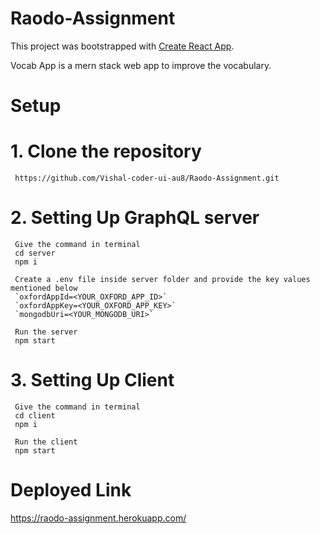# Raodo-Assignment
This project was bootstrapped with [Create React App](https://github.com/facebook/create-react-app).

Vocab App is a mern stack web app to improve the vocabulary.

# Setup

# 1. Clone the repository
     https://github.com/Vishal-coder-ui-au8/Raodo-Assignment.git
 
 
# 2. Setting Up GraphQL server

     Give the command in terminal
     cd server
     npm i
  
     Create a .env file inside server folder and provide the key values mentioned below
     `oxfordAppId=<YOUR_OXFORD_APP_ID>` 
     `oxfordAppKey=<YOUR_OXFORD_APP_KEY>`
     `mongodbUri=<YOUR_MONGODB_URI>`
  
     Run the server
     npm start
  
# 3. Setting Up Client

     Give the command in terminal
     cd client 
     npm i
  
     Run the client
     npm start
  
# Deployed Link
  https://raodo-assignment.herokuapp.com/
  

